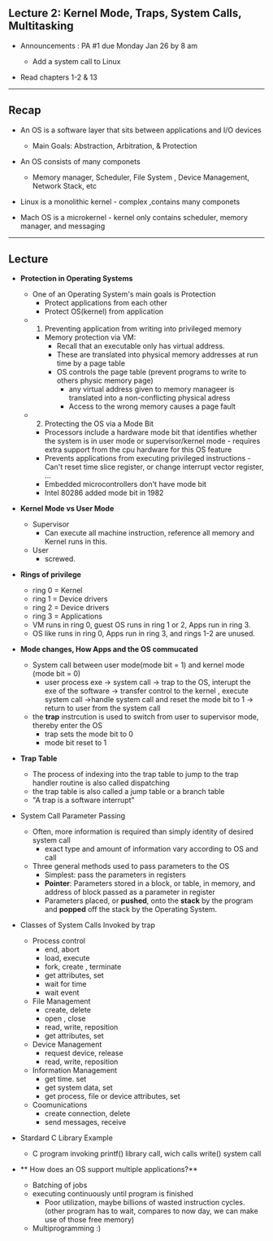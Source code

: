Lecture 2: Kernel Mode, Traps, System Calls, Multitasking
----------------------------------------------------------

* Announcements : PA #1 due Monday Jan 26  by 8 am
    - Add a system call to Linux
    
* Read chapters 1-2 & 13
**************************************

Recap
------
* An OS is a software layer that sits between applications and I/O devices
  - Main Goals: Abstraction, Arbitration, & Protection

* An OS consists of many componets
  - Memory manager, Scheduler, File System , Device Management, Network Stack, etc
  
* Linux is a monolithic kernel - complex ,contains many componets

* Mach OS is a microkernel - kernel only contains scheduler, memory manager, and messaging

******************************************************************************************************************

Lecture
--------

* **Protection in Operating Systems**
    - One of an Operating System's main goals is Protection
      - Protect applications from each other
      - Protect OS(kernel) from application
    - 1. Preventing application from writing into privileged memory
        - Memory protection via VM: 
           - Recall that an executable only has virtual address.
           - These are translated into physical memory addresses at run time by a page table
           - OS controls the page table (prevent programs to write to others physic memory page)
                - any virtual address given to memory manageer is translated into a non-conflicting physical adress
                - Access to the wrong memory causes a page fault
    - 2. Protecting the OS via a Mode Bit
        - Processors include a hardware mode bit that identifies whether the system is in user mode or supervisor/kernel mode
              - requires extra support from the cpu hardware for this OS feature
        - Prevents applications from executing privileged instructions
              - Can't reset time slice register, or change interrupt vector register, ...
        - Embedded microcontrollers don't have mode bit
        - Intel 80286 added mode bit in 1982
      

* **Kernel Mode vs User Mode**
    - Supervisor 
        - Can execute all machine instruction, reference all memory and Kernel runs in this.
    - User
        - screwed.
* **Rings of privilege**
   - ring 0 = Kernel
    - ring 1 = Device drivers
    - ring 2 = Device drivers
    - ring 3 = Applications
   * VM runs in ring 0, guest OS runs in ring 1 or 2, Apps run in ring 3.
   * OS like runs in ring 0, Apps run in ring 3, and rings 1-2 are unused.
  
* **Mode changes, How Apps and the OS commucated**
    - System call between user mode(mode bit = 1) and kernel mode (mode bit = 0)
         - user process exe -> system call -> trap to the OS, interupt the exe of the software -> transfer control to the kernel , execute system call ->handle system call and reset the mode bit to 1 -> return to user from the system call
    - the **trap** instrcution is used to switch from user to supervisor mode, thereby enter the OS
        - trap sets the mode bit to 0
        - mode bit reset to 1
    
* **Trap Table**
    - The process of indexing into the trap table to jump to the trap handler routine is also called dispatching
    - the trap table is also called a jump table or a branch table
    - "A trap is a software interrupt"

* System Call Parameter Passing
    - Often, more information is required than simply identity of desired system call
        - exact type and amount of information vary according to OS and call
    - Three general methods used to pass parameters to the OS
        - Simplest: pass the parameters in registers
        - **Pointer**: Parameters stored in a block, or table, in memory, and address of block passed as a parameter in register
        - Parameters placed, or **pushed**, onto the **stack** by the program and **popped** off the stack by the Operating System.

* Classes of System Calls Invoked by trap
   * Process control
        - end, abort
        - load, execute
        - fork, create , terminate
        - get attributes, set
        - wait for time
        - wait event
    * File Management 
        - create, delete
        - open , close
        - read, write, reposition
        - get attributes, set
    * Device Management
        - request device, release
        - read, write, reposition
    * Information Management
        - get time. set
        - get system data, set
        - get process, file or device attributes, set
    * Coomunications
        - create connection, delete
        - send messages, receive
    
* Stardard C Library Example
     - C program invoking printf() library call, wich calls write() system call

* ** How does an OS support multiple applications?**
    * Batching of jobs
    * executing continuously until program is finished
        - Poor utilization, maybe billions of wasted instruction cycles.(other program has to wait, compares to now day, we can make use of those free memory)
    * Multiprogramming :)
